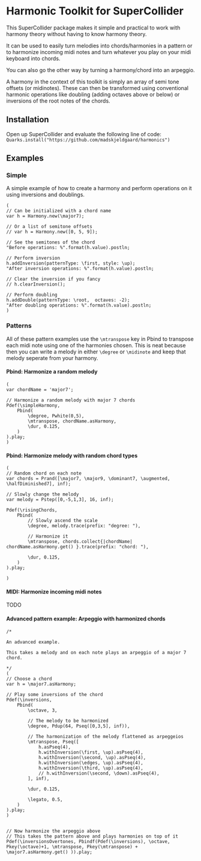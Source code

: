 # Harmonic Toolkit for SuperCollider

This SuperCollider package makes it simple and practical to work with harmony theory without having to know harmony theory.

It can be used to easily turn melodies into chords/harmonies in a pattern or to harmonize incoming midi notes and turn whatever you play on your midi keyboard into chords. 

You can also go the other way by turning a harmony/chord into an arpeggio.

A harmony in the context of this toolkit is simply an array of semi tone offsets (or midinotes). These can then be transformed using conventional harmonic operations like doubling (adding octaves above or below) or inversions of the root notes of the chords. 

## Installation

Open up SuperCollider and evaluate the following line of code:
`Quarks.install("https://github.com/madskjeldgaard/harmonics")`

## Examples

### Simple

A simple example of how to create a harmony and perform operations on it using inversions and doublings.

```supercollider
(
// Can be initialized with a chord name
var h = Harmony.new(\major7);

// Or a list of semitone offsets
// var h = Harmony.new([0, 5, 9]);

// See the semitones of the chord
"Before operations: %".format(h.value).postln;

// Perform inversion
h.addInversion(patternType: \first, style: \up);
"After inversion operations: %".format(h.value).postln;

// Clear the inversion if you fancy
// h.clearInversion();

// Perform doubling
h.addDouble(patternType: \root,  octaves: -2);
"After doubling operations: %".format(h.value).postln;
)
```

### Patterns

All of these pattern examples use the `\mtranspose` key in Pbind to transpose each midi note using one of the harmonies chosen. This is neat because then you can write a melody in either `\degree` or `\midinote` and keep that melody seperate from your harmony.

#### Pbind: Harmonize a random melody

```supercollider
(
var chordName = 'major7';

// Harmonize a random melody with major 7 chords
Pdef(\simpleHarmony,
    Pbind(
        \degree, Pwhite(0,5),
        \mtranspose, chordName.asHarmony,
        \dur, 0.125,
    )
).play;
)
```

#### Pbind: Harmonize melody with random chord types

```supercollider
(
// Random chord on each note
var chords = Prand([\major7, \major9, \dominant7, \augmented, \halfDiminished7], inf);

// Slowly change the melody 
var melody = Pstep([0,-5,1,3], 16, inf);

Pdef(\risingChords,
    Pbind(
        // Slowly ascend the scale
        \degree, melody.trace(prefix: "degree: "),

        // Harmonize it
        \mtranspose, chords.collect{|chordName| chordName.asHarmony.get() }.trace(prefix: "chord: "),

        \dur, 0.125,
    )
).play;

)
```

#### MIDI: Harmonize incoming midi notes

TODO

#### Advanced pattern example: Arpeggio with harmonized chords

```supercollider
/*

An advanced example.

This takes a melody and on each note plays an arpeggio of a major 7 chord.

*/
(
// Choose a chord
var h = \major7.asHarmony;

// Play some inversions of the chord
Pdef(\inversions,
    Pbind(
        \octave, 3,

        // The melody to be harmonized
        \degree, Pdup(64, Pseq([0,3,5], inf)),

        // The harmonization of the melody flattened as arpeggeios
        \mtranspose, Pseq([
            h.asPseq(4),
            h.withInversion(\first, \up).asPseq(4),
            h.withInversion(\second, \up).asPseq(4),
            h.withInversion(\edges, \up).asPseq(4),
            h.withInversion(\third, \up).asPseq(4),
            // h.withInversion(\second, \down).asPseq(4),
        ], inf),

        \dur, 0.125,

        \legato, 0.5,
    )
).play;
)


// Now harmonize the arpeggio above
// This takes the pattern above and plays harmonies on top of it
Pdef(\inversionsOvertones, Pbindf(Pdef(\inversions), \octave, Pkey(\octave)+1, \mtranspose, Pkey(\mtranspose) + \major7.asHarmony.get() )).play;
```

